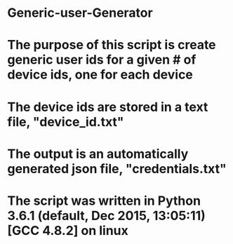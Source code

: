 # Generic-user-Generator
# The purpose of this script is create generic user ids for a given # of device ids, one for each device
# The device ids are stored in a text file, "device_id.txt"
# The output is an automatically generated json file, "credentials.txt"
# The script was written in Python 3.6.1 (default, Dec 2015, 13:05:11) [GCC 4.8.2] on linux
